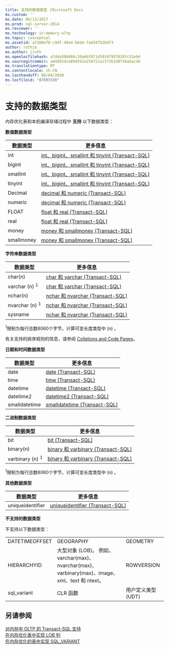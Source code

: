 ```yaml
---
title: 支持的数据类型 |Microsoft Docs
ms.custom: ''
ms.date: 06/13/2017
ms.prod: sql-server-2014
ms.reviewer: ''
ms.technology: in-memory-oltp
ms.topic: conceptual
ms.assetid: a7380ef0-c9d7-49e4-b6de-fad34752b9f3
author: rothja
ms.author: jroth
ms.openlocfilehash: a7dda500486c39a66f871d5934f957028fc51e9d
ms.sourcegitcommit: ad4d92dce894592a259721a1571b1d8736abacdb
ms.translationtype: MT
ms.contentlocale: zh-CN
ms.lasthandoff: 08/04/2020
ms.locfileid: "87693330"
---
```

# <a name="supported-data-types"></a>支持的数据类型
  内存优化表和本机编译存储过程中 **支持** 以下数据类型：  
  
 **数值数据类型**  
  
|数据类型|更多信息|  
|---------------|--------------------------|  
|int|[int、bigint、smallint 和 tinyint (Transact-SQL)](/sql/t-sql/data-types/int-bigint-smallint-and-tinyint-transact-sql)|  
|bigint|[int、bigint、smallint 和 tinyint (Transact-SQL)](/sql/t-sql/data-types/int-bigint-smallint-and-tinyint-transact-sql)|  
|smallint|[int、bigint、smallint 和 tinyint (Transact-SQL)](/sql/t-sql/data-types/int-bigint-smallint-and-tinyint-transact-sql)|  
|tinyint|[int、bigint、smallint 和 tinyint (Transact-SQL)](/sql/t-sql/data-types/int-bigint-smallint-and-tinyint-transact-sql)|  
|Decimal|[decimal 和 numeric (Transact-SQL)](/sql/t-sql/data-types/decimal-and-numeric-transact-sql)|  
|numeric|[decimal 和 numeric (Transact-SQL)](/sql/t-sql/data-types/decimal-and-numeric-transact-sql)|  
|FLOAT|[float 和 real (Transact-SQL)](/sql/t-sql/data-types/float-and-real-transact-sql)|  
|real|[float 和 real (Transact-SQL)](/sql/t-sql/data-types/float-and-real-transact-sql)|  
|money|[money 和 smallmoney (Transact-SQL)](/sql/t-sql/data-types/money-and-smallmoney-transact-sql)|  
|smallmoney|[money 和 smallmoney (Transact-SQL)](/sql/t-sql/data-types/money-and-smallmoney-transact-sql)|  
  
 **字符串数据类型**  
  
|数据类型|更多信息|  
|---------------|--------------------------|  
|char(n)|[char 和 varchar (Transact-SQL)](/sql/t-sql/data-types/char-and-varchar-transact-sql)|  
|varchar (n) <sup>1</sup>|[char 和 varchar (Transact-SQL)](/sql/t-sql/data-types/char-and-varchar-transact-sql)|  
|nchar(n)|[nchar 和 nvarchar (Transact-SQL)](/sql/t-sql/data-types/nchar-and-nvarchar-transact-sql)|  
|nvarchar (n) <sup>1</sup>|[nchar 和 nvarchar (Transact-SQL)](/sql/t-sql/data-types/nchar-and-nvarchar-transact-sql)|  
|sysname|[nchar 和 nvarchar (Transact-SQL)](/sql/t-sql/data-types/nchar-and-nvarchar-transact-sql)|  
  
 <sup>1</sup>限制为每行总数8060个字节，计算可变长度类型中 (n) 。  
  
 有关支持的排序规则的信息，请参阅 [Collations and Code Pages](../../database-engine/collations-and-code-pages.md)。  
  
 **日期和时间数据类型**  
  
|数据类型|更多信息|  
|---------------|--------------------------|  
|date|[date (Transact-SQL)](/sql/t-sql/data-types/date-transact-sql)|  
|time|[time (Transact-SQL)](/sql/t-sql/data-types/time-transact-sql)|  
|datetime|[datetime (Transact-SQL)](/sql/t-sql/data-types/datetime-transact-sql)|  
|datetime2|[datetime2 (Transact-SQL)](/sql/t-sql/data-types/datetime2-transact-sql)|  
|smalldatetime|[smalldatetime (Transact-SQL)](/sql/t-sql/data-types/smalldatetime-transact-sql)|  
  
 **二进制数据类型**  
  
|数据类型|更多信息|  
|---------------|--------------------------|  
|bit|[bit (Transact-SQL)](/sql/t-sql/data-types/bit-transact-sql)|  
|binary(n)|[binary 和 varbinary (Transact-SQL)](/sql/t-sql/data-types/binary-and-varbinary-transact-sql)|  
|varbinary (n) <sup>1</sup>|[binary 和 varbinary (Transact-SQL)](/sql/t-sql/data-types/binary-and-varbinary-transact-sql)|  
  
 <sup>1</sup>限制为每行总数8060个字节，计算可变长度类型中 (n) 。  
  
 **其他数据类型**  
  
|数据类型|更多信息|  
|---------------|--------------------------|  
|uniqueidentifier|[uniqueidentifier (Transact-SQL)](/sql/t-sql/data-types/uniqueidentifier-transact-sql)|  
  
 **不支持的数据类型**  
  
 不支持以下数据类型：  
  
||||  
|-|-|-|  
|DATETIMEOFFSET|GEOGRAPHY|GEOMETRY|  
|HIERARCHYID|大型对象 (LOB)。 例如，varchar(max)、nvarchar(max)、varbinary(max)、image、xml、text 和 ntext。|ROWVERSION|  
|sql_variant|CLR 函数|用户定义类型 (UDT)|  
  
## <a name="see-also"></a>另请参阅  
 [对内存中 OLTP 的 Transact-SQL 支持](transact-sql-support-for-in-memory-oltp.md)   
 [在内存优化表中实现 LOB 列](../../database-engine/implementing-lob-columns-in-a-memory-optimized-table.md)   
 [在内存优化的表中实现 SQL_VARIANT](implementing-sql-variant-in-a-memory-optimized-table.md)  
  
  

